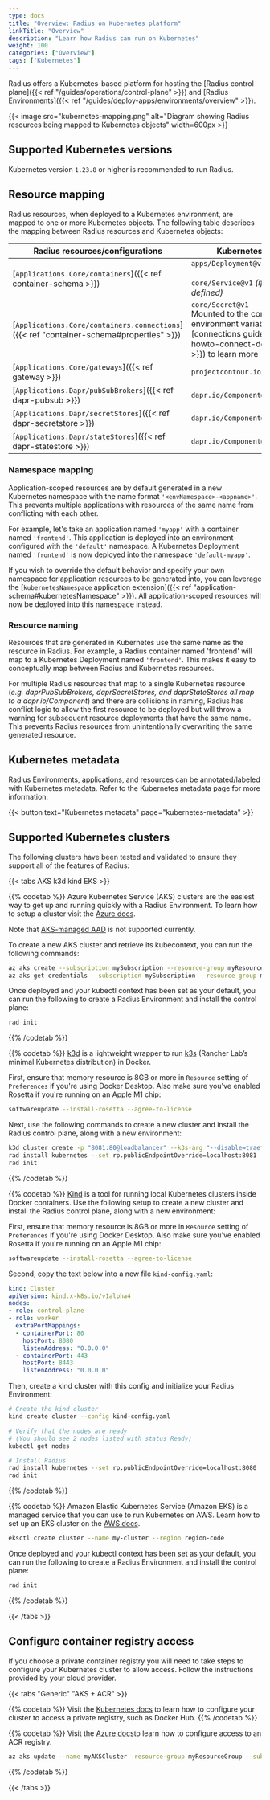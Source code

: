 ```yaml
---
type: docs
title: "Overview: Radius on Kubernetes platform"
linkTitle: "Overview"
description: "Learn how Radius can run on Kubernetes"
weight: 100
categories: ["Overview"]
tags: ["Kubernetes"]
---
```


Radius offers a Kubernetes-based platform for hosting the [Radius control plane]({{< ref "/guides/operations/control-plane" >}}) and [Radius Environments]({{< ref "/guides/deploy-apps/environments/overview" >}}).

{{< image src="kubernetes-mapping.png" alt="Diagram showing Radius resources being mapped to Kubernetes objects" width=600px >}}

## Supported Kubernetes versions

Kubernetes version `1.23.8` or higher is recommended to run Radius.

## Resource mapping

Radius resources, when deployed to a Kubernetes environment, are mapped to one or more Kubernetes objects. The following table describes the mapping between Radius resources and Kubernetes objects:

| Radius resources/configurations | Kubernetes object |
|----------------------------------|-------------------|
| [`Applications.Core/containers`]({{< ref container-schema >}}) | `apps/Deployment@v1`<br /> <br /> `core/Service@v1` _(if ports defined)_ |
| [`Applications.Core/containers.connections`]({{< ref "container-schema#properties" >}}) | `core/Secret@v1` <br /> Mounted to the container as an environment variable, visit the [connections guide]({{< ref howto-connect-dependencies >}}) to learn more|
| [`Applications.Core/gateways`]({{< ref gateway >}})     | `projectcontour.io/HTTPProxy@v1` |
| [`Applications.Dapr/pubSubBrokers`]({{< ref dapr-pubsub >}}) | `dapr.io/Component@v1alpha1` |
| [`Applications.Dapr/secretStores`]({{< ref dapr-secretstore >}}) | `dapr.io/Component@v1alpha1` |
| [`Applications.Dapr/stateStores`]({{< ref dapr-statestore >}}) | `dapr.io/Component@v1alpha1` |

### Namespace mapping

Application-scoped resources are by default generated in a new Kubernetes namespace with the name format `'<envNamespace>-<appname>'`. This prevents multiple applications with resources of the same name from conflicting with each other.

For example, let's take an application named `'myapp'` with a container named `'frontend'`. This application is deployed into an environment configured with the `'default'` namespace. A Kubernetes Deployment named `'frontend'` is now deployed into the namespace `'default-myapp'`.

If you wish to override the default behavior and specify your own namespace for application resources to be generated into, you can leverage the [`kubernetesNamespace` application extension]({{< ref "application-schema#kubernetesNamespace" >}}). All application-scoped resources will now be deployed into this namespace instead.

### Resource naming

Resources that are generated in Kubernetes use the same name as the resource in Radius. For example, a Radius container named 'frontend' will map to a Kubernetes Deployment named `'frontend'`. This makes it easy to conceptually map between Radius and Kubernetes resources.

For multiple Radius resources that map to a single Kubernetes resource (_e.g. daprPubSubBrokers, daprSecretStores, and daprStateStores all map to a dapr.io/Component_) and there are collisions in naming, Radius has conflict logic to allow the first resource to be deployed but will throw a warning for subsequent resource deployments that have the same name. This prevents Radius resources from unintentionally overwriting the same generated resource.

## Kubernetes metadata

Radius Environments, applications, and resources can be annotated/labeled with Kubernetes metadata. Refer to the Kubernetes metadata page for more information:

{{< button text="Kubernetes metadata" page="kubernetes-metadata" >}}

## Supported Kubernetes clusters

The following clusters have been tested and validated to ensure they support all of the features of Radius:

{{< tabs AKS k3d kind EKS >}}

{{% codetab %}}
Azure Kubernetes Service (AKS) clusters are the easiest way to get up and running quickly with a Radius Environment. To learn how to setup a cluster visit the [Azure docs](https://docs.microsoft.com/azure/aks/learn/quick-kubernetes-deploy-portal?tabs=azure-cli).

Note that [AKS-managed AAD](https://docs.microsoft.com/en-us/azure/aks/managed-aad) is not supported currently.

To create a new AKS cluster and retrieve its kubecontext, you can run the following commands:

```bash
az aks create --subscription mySubscription --resource-group myResourceGroup --name myAKSCluster --node-count 1
az aks get-credentials --subscription mySubscription --resource-group myResourceGroup --name myAKSCluster
```

Once deployed and your kubectl context has been set as your default, you can run the following to create a Radius Environment and install the control plane:

```bash
rad init
```
{{% /codetab %}}

{{% codetab %}}
[k3d](https://k3d.io) is a lightweight wrapper to run [k3s](https://github.com/rancher/k3s) (Rancher Lab’s minimal Kubernetes distribution) in Docker. 

First, ensure that memory resource is 8GB or more in `Resource` setting of `Preferences` if you're using Docker Desktop. Also make sure you've enabled Rosetta if you're running on an Apple M1 chip:

```bash
softwareupdate --install-rosetta --agree-to-license
```

Next, use the following commands to create a new cluster and install the Radius control plane, along with a new environment:

```bash
k3d cluster create -p "8081:80@loadbalancer" --k3s-arg "--disable=traefik@server:0"
rad install kubernetes --set rp.publicEndpointOverride=localhost:8081
rad init
```
{{% /codetab %}}

{{% codetab %}}
[Kind](https://kind.sigs.k8s.io/) is a tool for running local Kubernetes clusters inside Docker containers. Use the following setup to create a new cluster and install the Radius control plane, along with a new environment:

First, ensure that memory resource is 8GB or more in `Resource` setting of `Preferences` if you're using Docker Desktop. Also make sure you've enabled Rosetta if you're running on an Apple M1 chip:

```bash
softwareupdate --install-rosetta --agree-to-license
```

Second, copy the text below into a new file `kind-config.yaml`:

```yaml
kind: Cluster
apiVersion: kind.x-k8s.io/v1alpha4
nodes:
- role: control-plane
- role: worker
  extraPortMappings:
  - containerPort: 80
    hostPort: 8080
    listenAddress: "0.0.0.0"  
  - containerPort: 443
    hostPort: 8443
    listenAddress: "0.0.0.0"
```

Then, create a kind cluster with this config and initialize your Radius Environment:
```bash
# Create the kind cluster
kind create cluster --config kind-config.yaml

# Verify that the nodes are ready
# (You should see 2 nodes listed with status Ready)
kubectl get nodes

# Install Radius
rad install kubernetes --set rp.publicEndpointOverride=localhost:8080
rad init
```
{{% /codetab %}}

{{% codetab %}}
Amazon Elastic Kubernetes Service (Amazon EKS) is a managed service that you can use to run Kubernetes on AWS. Learn how to set up an EKS cluster on the [AWS docs](https://docs.aws.amazon.com/eks/latest/userguide/getting-started.html).

```bash
eksctl create cluster --name my-cluster --region region-code
```

Once deployed and your kubectl context has been set as your default, you can run the following to create a Radius Environment and install the control plane:

```bash
rad init
```

{{% /codetab %}}

{{< /tabs >}}

## Configure container registry access

If you choose a private container registry you will need to take steps to configure your Kubernetes cluster to allow access. Follow the instructions provided by your cloud provider.

{{< tabs "Generic" "AKS + ACR" >}}

{{% codetab %}}
Visit the [Kubernetes docs](https://kubernetes.io/docs/tasks/configure-pod-container/pull-image-private-registry/) to learn how to configure your cluster to access a private registry, such as Docker Hub.
{{% /codetab %}}

{{% codetab %}}
Visit the [Azure docs](https://docs.microsoft.com/azure/aks/cluster-container-registry-integration?tabs=azure-cli)to learn how to configure access to an ACR registry.

```bash
az aks update --name myAKSCluster -resource-group myResourceGroup --subscription mySubscription --attach-acr <acr-name>
```

{{% /codetab %}}

{{< /tabs >}}
